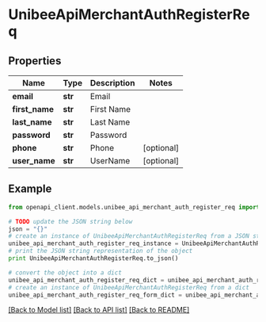 # UnibeeApiMerchantAuthRegisterReq


## Properties

Name | Type | Description | Notes
------------ | ------------- | ------------- | -------------
**email** | **str** | Email | 
**first_name** | **str** | First Name | 
**last_name** | **str** | Last Name | 
**password** | **str** | Password | 
**phone** | **str** | Phone | [optional] 
**user_name** | **str** | UserName | [optional] 

## Example

```python
from openapi_client.models.unibee_api_merchant_auth_register_req import UnibeeApiMerchantAuthRegisterReq

# TODO update the JSON string below
json = "{}"
# create an instance of UnibeeApiMerchantAuthRegisterReq from a JSON string
unibee_api_merchant_auth_register_req_instance = UnibeeApiMerchantAuthRegisterReq.from_json(json)
# print the JSON string representation of the object
print UnibeeApiMerchantAuthRegisterReq.to_json()

# convert the object into a dict
unibee_api_merchant_auth_register_req_dict = unibee_api_merchant_auth_register_req_instance.to_dict()
# create an instance of UnibeeApiMerchantAuthRegisterReq from a dict
unibee_api_merchant_auth_register_req_form_dict = unibee_api_merchant_auth_register_req.from_dict(unibee_api_merchant_auth_register_req_dict)
```
[[Back to Model list]](../README.md#documentation-for-models) [[Back to API list]](../README.md#documentation-for-api-endpoints) [[Back to README]](../README.md)


